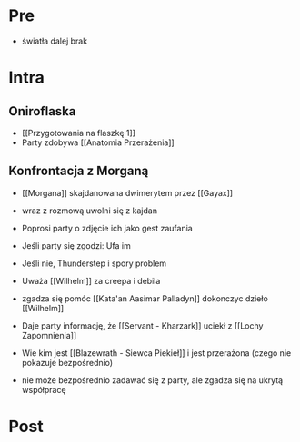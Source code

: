 # Pre
* światła dalej brak

# Intra
## Oniroflaska
* [[Przygotowania na flaszkę 1]]
* Party zdobywa [[Anatomia Przerażenia]]

## Konfrontacja z Morganą
* [[Morgana]] skajdanowana dwimerytem przez [[Gayax]]
* wraz z rozmową uwolni się z kajdan
* Poprosi party o zdjęcie ich jako gest zaufania
* Jeśli party się zgodzi: Ufa im
* Jeśli nie, Thunderstep i spory problem

* Uważa [[Wilhelm]] za creepa i debila
* zgadza się pomóc [[Kata'an Aasimar Palladyn]] dokonczyc dzieło [[Wilhelm]]
* Daje party informację, że [[Servant - Kharzark]] uciekł z [[Lochy Zapomnienia]]
* Wie kim jest [[Blazewrath - Siewca Piekieł]] i jest przerażona (czego nie pokazuje bezpośrednio)
* nie może bezpośrednio zadawać się z party, ale zgadza się na ukrytą współpracę
# Post